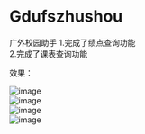 # Gdufszhushou
广外校园助手
1.完成了绩点查询功能   
2.完成了课表查询功能   

效果：   

![image](https://github.com/yongjianzheng/Gdufszhushou/1.png)   
![image](https://github.com/yongjianzheng/Gdufszhushou/2.png)   
![image](https://github.com/yongjianzheng/Gdufszhushou/3.png)   
![image](https://github.com/yongjianzheng/Gdufszhushou/4.png)  
